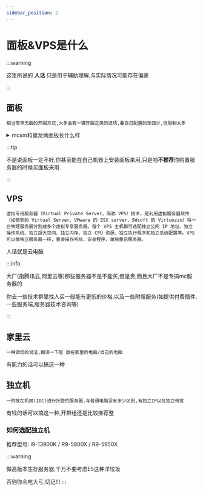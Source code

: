 ```yaml
---
sidebar_position: 2
---
```


# 面板&VPS是什么

:::warning

这里所说的 **人话** 只是用于辅助理解,与实际情况可能存在偏差

:::

## 面板

```
相当简单无脑的开服方式,大多会有一键开服之类的选项,要自己配置的东西少,但限制太多
```
<details>
<summary>mcsm和翼龙俩面板长什么样</summary>

**mcsm**

![](_images/mcsm.png)

**翼龙**

![](_images/翼龙面板.png)

</details>

:::tip

不是说面板一定不好,你甚至能在自己机器上安装面板来用,只是咱**不推荐**你购置服务器的时候买面板来用

:::

## VPS

```
虚拟专用服务器（Virtual Private Server，简称 VPS）技术，是利用虚拟服务器软件（如微软的 Virtual Server、VMware 的 ESX server、SWsoft 的 Virtuozzo）将一台物理服务器分割成多个虚拟专享服务器。每个 VPS 主机都可选配独立公网 IP 地址、独立操作系统、独立超大空间、独立内存、独立 CPU 资源、独立执行程序和独立系统配置等。VPS 可以像独立服务器一样，重装操作系统，安装程序，单独重启服务器。
```

人话就是云电脑

:::info

大厂(指腾讯云,阿里云等)那些服务器不是不能买,但是贵,而且大厂不是专搞mc服务器的

你去一些技术群里找人买一般能有更低的价格,以及一些附赠服务(如提供付费插件,一些服务端,服务器技术咨询等)

:::

## 家里云

```
一种调侃的说法,翻译一下是 放在家里的电脑/自己的电脑
```

有能力的话可以搞这一种

## 独立机

```
一种放在机房(IDC)进行托管的服务器,与普通电脑没有多少区别,有独立IP以及独立带宽
```

有钱的话可以搞这一种,开群组还是比较推荐整  

### 如何选配独立机

推荐型号: i9-13900K / R9-5800X / R9-5950X  

:::warning

做高版本生存服务器,千万不要考虑E5这种洋垃圾

否则你会吃大亏,切记!!!
:::

